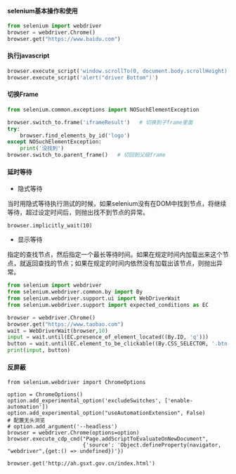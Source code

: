 #### selenium基本操作和使用 

```python
from selenium import webdriver
browser = webdriver.Chrome()
browser.get("https://www.baidu.com")
```

#### 执行javascript

```python
browser.execute_script('window.scrollTo(0, document.body.scrollHeight)')
browser.execute_script('alert("driver Bottom")')
```

#### 切换Frame

```python
from selenium.common.exceptions import NOSuchElementException

browser.switch_to.frame('iframeResult')   # 切换到子frame里面
try:
	browser.find_elements_by_id('logo')
except NOSuchElementException:
	print('没找到')
browser.switch_to.parent_frame()   # 切回到父级frame
```

#### 延时等待

* 隐式等待

当时用隐式等待执行测试的时候，如果selenium没有在DOM中找到节点，将继续等待，超过设定时间后，则抛出找不到节点的异常。

```
browser.implicitly_wait(10)
```

* 显示等待

指定的查找节点，然后指定一个最长等待时间。如果在规定时间内加载出来这个节点，就返回查找的节点；如果在规定的时间内依然没有加载出该节点，则抛出异常。

```python
from selenium import webdriver
from selenium.webdriver.common.by import By
from selenium.webdriver.support.ui import WebDriverWait
from selenium.webdriver.support import expected_conditions as EC

browser = webdriver.Chrome()
browser.get("https://www.taobao.com")
wait = WebDriverWait(browser,10)
input = wait.until(EC.presence_of_element_located((By.ID, 'q')))
button = wait.until(EC.element_to_be_clickable((By.CSS_SELECTOR, '.btn-search')))
print(input, button)
```

####  反屏蔽

```
from selenium.webdriver import ChromeOptions

option = ChromeOptions()
option.add_experimental_option('excludeSwitches', ['enable-automation'])
option.add_experimental_option("useAutomationExtension", False)
# 配置无头浏览
# option.add_argument('--headless')
browser = webdriver.Chrome(options=option)
browser.execute_cdp_cmd("Page.addScriptToEvaluateOnNewDocument",
                        {'source': 'Object.defineProperty(navigator, "webdriver",{get:() => undefined})'})
                        
browser.get('http://ah.gsxt.gov.cn/index.html')
```

